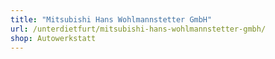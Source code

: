 ```yaml
---
title: "Mitsubishi Hans Wohlmannstetter GmbH"
url: /unterdietfurt/mitsubishi-hans-wohlmannstetter-gmbh/
shop: Autowerkstatt
---
```

